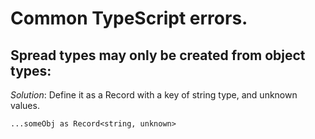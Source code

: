# Common TypeScript errors.

## Spread types may only be created from object types:

*Solution*:
Define it as a Record with a key of string type, and unknown values.
```
...someObj as Record<string, unknown>
```
